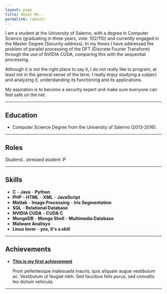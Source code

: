 ```yaml
---
layout: page
title: About Me..
permalink: /about/
---
```


I am a student at the University of Salerno, with a degree in Computer Science (graduating in three years, vote: 102/110) and currently engaged in the Master Degree (Security address). In my thesis I have addressed the problem of parallel processing of the DFT (Discrete Fourier Transform) through the use of NVIDIA CUDA, comparing this with the sequential processing.

Although it is not the right place to say it, I do not really like to program, at least not in the general sense of the term. I really enjoy studying a subject and analyzing it, understanding its functioning and its applications.

My aspiration is to become a security expert and make sure everyone can feel safe on the net.

***

## Education

* Computer Science Degree from the University of Salerno (2013-2016).

***

## Roles

Studend.. stressed student :P

***

## Skills

* **C** - **Java** - **Python**
* **PHP** - **HTML** - **XML** - **JavaScript**
* **Matlab** - **Image Processing** - **Iris Segmentation**
* **SQL** - **Relational Database**
* **NVIDIA CUDA** - **CUDA C**
* **MongoDB** - **Mongo Shell** - **Multimedia Database**
* **Malware Analisys**  
* **Linux lover** - **yes, it's a skill**
    
***
    
## Achievements


* [**This is my first achievement**](#) 
   
   Proin pellentesque malesuada mauris, quis aliquam augue vestibulum ac. Vestibulum ut feugiat nibh. Sed faucibus felis purus, sed convallis leo dictum vehicula.

***



